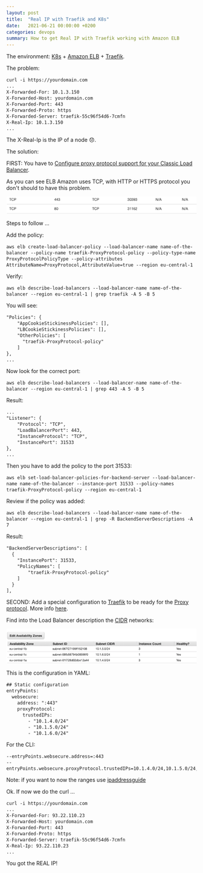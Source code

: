 ```yaml
---
layout: post
title:  "Real IP with Traefik and K8s"
date:   2021-06-21 00:00:00 +0200
categories: devops
summary: How to get Real IP with Traefik working with Amazon ELB
---
```


The environment: [K8s][k8s] + [Amazon ELB][amazon-elb] + [Traefik][traefik].

The problem:

```
curl -i https://yourdomain.com
...
X-Forwarded-For: 10.1.3.150
X-Forwarded-Host: yourdomain.com
X-Forwarded-Port: 443
X-Forwarded-Proto: https
X-Forwarded-Server: traefik-55c96f54d6-7cmfn
X-Real-Ip: 10.1.3.150
...
```

The X-Real-Ip is the IP of a node 😞.

The solution:

FIRST: You have to [Configure proxy protocol support for your Classic Load Balancer][configure-proxy-protocol-elb].

As you can see ELB Amazon uses TCP, with HTTP or HTTPS protocol you don't should to have this problem.

![tcp-elb-amazon]

Steps to follow ...

Add the policy:

```
aws elb create-load-balancer-policy --load-balancer-name name-of-the-balancer --policy-name traefik-ProxyProtocol-policy --policy-type-name ProxyProtocolPolicyType --policy-attributes AttributeName=ProxyProtocol,AttributeValue=true --region eu-central-1
```

Verify:

```
aws elb describe-load-balancers --load-balancer-name name-of-the-balancer --region eu-central-1 | grep traefik -A 5 -B 5 
```

You will see:

```
"Policies": {
    "AppCookieStickinessPolicies": [],
    "LBCookieStickinessPolicies": [],
    "OtherPolicies": [
      "traefik-ProxyProtocol-policy"
    ]
},
...
```

Now look for the correct port:

```
aws elb describe-load-balancers --load-balancer-name name-of-the-balancer --region eu-central-1 | grep 443 -A 5 -B 5 
```

Result:

```
...
"Listener": {
    "Protocol": "TCP",
    "LoadBalancerPort": 443,
    "InstanceProtocol": "TCP",
    "InstancePort": 31533
},
...
```

Then you have to add the policy to the port 31533:

```
aws elb set-load-balancer-policies-for-backend-server --load-balancer-name name-of-the-balancer --instance-port 31533 --policy-names traefik-ProxyProtocol-policy --region eu-central-1
```

Review if the policy was added:

```
aws elb describe-load-balancers --load-balancer-name name-of-the-balancer --region eu-central-1 | grep -R BackendServerDescriptions -A 7
```
Result:

```
"BackendServerDescriptions": [
  {
    "InstancePort": 31533,
    "PolicyNames": [
        "traefik-ProxyProtocol-policy"
    ]
  }
],
```

SECOND: Add a special configuration to [Traefik][traefik] to be ready for the [Proxy protocol][proxy-protocol]. More info [here][traefik-proxy-protocol].

Find into the Load Balancer description the [CIDR][CIDR] networks:

![subnet-cidr]

This is the configuration in YAML:

```
## Static configuration
entryPoints:
  websecure:
    address: ":443"
    proxyProtocol:
      trustedIPs:
        - "10.1.4.0/24"
        - "10.1.5.0/24"
        - "10.1.6.0/24"
```

For the CLI:

```
--entryPoints.websecure.address=:443
--entryPoints.websecure.proxyProtocol.trustedIPs=10.1.4.0/24,10.1.5.0/24,10.1.6.0/24
```

Note: if you want to now the ranges use [ipaddressguide][this-page-ips]

Ok. If now we do the curl ...

```
curl -i https://yourdomain.com
...
X-Forwarded-For: 93.22.110.23
X-Forwarded-Host: yourdomain.com
X-Forwarded-Port: 443
X-Forwarded-Proto: https
X-Forwarded-Server: traefik-55c96f54d6-7cmfn
X-Real-Ip: 93.22.110.23
...
```

You got the REAL IP!

[k8s]: https://kubernetes.io
[amazon-elb]: https://aws.amazon.com/elasticloadbalancing/
[traefik]: https://doc.traefik.io/traefik/
[configure-proxy-protocol-elb]: https://docs.aws.amazon.com/es_es/elasticloadbalancing/latest/classic/enable-proxy-protocol.html
[CIDR]: https://en.wikipedia.org/wiki/Classless_Inter-Domain_Routing
[traefik-proxy-protocol]: https://doc.traefik.io/traefik/routing/entrypoints/
[proxy-protocol]: https://www.haproxy.org/download/2.0/doc/proxy-protocol.txt
[tcp-elb-amazon]: /attachments/tcp-elb-amazon.png "TCP ELB Amazon"
[subnet-cidr]: /attachments/subnet-cidr.png "Subnet CDIR"
[this-page-ips]: https://www.ipaddressguide.com/cidr
